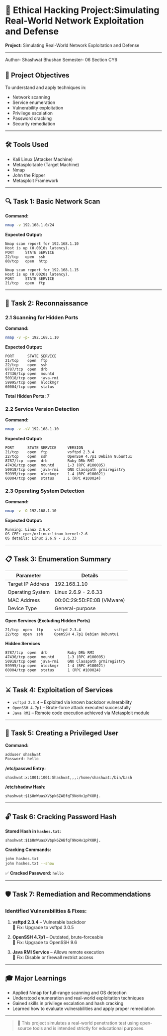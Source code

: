 # 🔐 Ethical Hacking Project:Simulating Real-World Network Exploitation and Defense


**Project:** Simulating Real-World Network Exploitation and Defense

---

Author- Shashwat Bhushan
Semester- 06
Section CY6

## 🎯 Project Objectives

To understand and apply techniques in:

- Network scanning  
- Service enumeration  
- Vulnerability exploitation  
- Privilege escalation  
- Password cracking  
- Security remediation  

---

## 🛠 Tools Used

- Kali Linux (Attacker Machine)  
- Metasploitable (Target Machine)  
- Nmap  
- John the Ripper  
- Metasploit Framework  

---

## 🔍 Task 1: Basic Network Scan

**Command:**
```bash
nmap -v 192.168.1.0/24
```

**Expected Output:**
```
Nmap scan report for 192.168.1.10
Host is up (0.0010s latency).
PORT     STATE SERVICE
22/tcp   open  ssh
80/tcp   open  http

Nmap scan report for 192.168.1.15
Host is up (0.0020s latency).
PORT     STATE SERVICE
21/tcp   open  ftp
```

---

## 🧭 Task 2: Reconnaissance

### 2.1 Scanning for Hidden Ports

**Command:**
```bash
nmap -v -p- 192.168.1.10
```

**Expected Output:**
```
PORT      STATE SERVICE
21/tcp    open  ftp
22/tcp    open  ssh
8787/tcp  open  drb
47436/tcp open  mountd
50918/tcp open  java-rmi
59995/tcp open  nlockmgr
60004/tcp open  status
```

**Total Hidden Ports:** 7

### 2.2 Service Version Detection

**Command:**
```bash
nmap -v -sV 192.168.1.10
```

**Expected Output:**
```
PORT      STATE SERVICE     VERSION
21/tcp    open  ftp         vsftpd 2.3.4
22/tcp    open  ssh         OpenSSH 4.7p1 Debian 8ubuntu1
8787/tcp  open  drb         Ruby DRb RMI
47436/tcp open  mountd      1-3 (RPC #100005)
50918/tcp open  java-rmi    GNU Classpath grmiregistry
59995/tcp open  nlockmgr    1-4 (RPC #100021)
60004/tcp open  status      1 (RPC #100024)
```

### 2.3 Operating System Detection

**Command:**
```bash
nmap -v -O 192.168.1.10
```

**Expected Output:**
```
Running: Linux 2.6.X
OS CPE: cpe:/o:linux:linux_kernel:2.6
OS details: Linux 2.6.9 - 2.6.33
```

---

## 📋 Task 3: Enumeration Summary

| Parameter         | Details                          |
|-------------------|----------------------------------|
| Target IP Address | 192.168.1.10                     |
| Operating System  | Linux 2.6.9 - 2.6.33             |
| MAC Address       | 00:0C:29:5D:FE:0B (VMware)       |
| Device Type       | General-purpose                  |

**Open Services (Excluding Hidden Ports)**  
```
21/tcp  open  ftp     vsftpd 2.3.4
22/tcp  open  ssh     OpenSSH 4.7p1 Debian 8ubuntu1
```

**Hidden Services**  
```
8787/tcp  open  drb         Ruby DRb RMI
47436/tcp open  mountd      1-3 (RPC #100005)
50918/tcp open  java-rmi    GNU Classpath grmiregistry
59995/tcp open  nlockmgr    1-4 (RPC #100021)
60004/tcp open  status      1 (RPC #100024)
```

---

## ⚔️ Task 4: Exploitation of Services

- `vsftpd 2.3.4` – Exploited via known backdoor vulnerability  
- `OpenSSH 4.7p1` – Brute-force attack executed successfully  
- `Java RMI` – Remote code execution achieved via Metasploit module  

---

## 👤 Task 5: Creating a Privileged User

**Command:**
```bash
adduser shashwat
Password: hello
```

**/etc/passwd Entry:**
```
shashwat:x:1001:1001:Shashwat,,,:/home/shashwat:/bin/bash
```

**/etc/shadow Hash:**
```
shashwat:$1$8nWuasXV$pk6ZABfqT9NoHv1pPX8Rj.
```

---

## 🔓 Task 6: Cracking Password Hash

**Stored Hash in `hashes.txt`:**
```
shashwat:$1$8nWuasXV$pk6ZABfqT9NoHv1pPX8Rj.
```

**Cracking Commands:**
```bash
john hashes.txt
john hashes.txt --show
```

✅ **Cracked Password:** `hello`

---

## 🛡️ Task 7: Remediation and Recommendations

### Identified Vulnerabilities & Fixes:

1. **vsftpd 2.3.4** – Vulnerable backdoor  
   🔧 Fix: Upgrade to vsftpd 3.0.5

2. **OpenSSH 4.7p1** – Outdated, brute-forceable  
   🔧 Fix: Upgrade to OpenSSH 9.6

3. **Java RMI Service** – Allows remote execution  
   🔧 Fix: Disable or firewall restrict access  

---

## 🎓 Major Learnings

- Applied Nmap for full-range scanning and OS detection  
- Understood enumeration and real-world exploitation techniques  
- Gained skills in privilege escalation and hash cracking  
- Learned how to evaluate vulnerabilities and apply proper remediation  

---

> 📘 This project simulates a real-world penetration test using open-source tools and is intended strictly for educational purposes.
